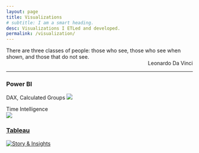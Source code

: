 ```yaml
---
layout: page
title: Visualizations
# subtitle: I am a smart heading.
desc: Visualizations I ETLed and developed.
permalink: /visualization/
---
```


<div class="pretty-links">
<div class="lead lead-about">There are three classes of people: those who see, those who see when shown, and those that do not see. <br>
<div style="text-align: right"> Leonardo Da Vinci
<div style="text-align: left">
    
<!-- {::nomarkdown} 
<figure class="site-profile">
    <img src="{{ site.baseurl }}/assets/img/profile.png">
</figure>
{:/} -->


    
--- 
### Power BI
DAX, Calculated Groups 
<img src="{{ site.baseurl }}/assets/img/git.bi1.png">

Time Intelligence   
<img src="{{ site.baseurl }}/assets/img/git.bi2.png">

### [Tableau](https://public.tableau.com/profile/dea.wang#!/)
<div class='tableauPlaceholder' id='viz1633623884716' style='position: relative'><noscript><a href='#'><img alt='Story &amp; Insights ' src='https:&#47;&#47;public.tableau.com&#47;static&#47;images&#47;Wo&#47;WorldBankLinkedInInsights&#47;StoryInsights&#47;1_rss.png' style='border: none' /></a></noscript><object class='tableauViz'  style='display:none;'><param name='host_url' value='https%3A%2F%2Fpublic.tableau.com%2F' /> <param name='embed_code_version' value='3' /> <param name='site_root' value='' /><param name='name' value='WorldBankLinkedInInsights&#47;StoryInsights' /><param name='tabs' value='no' /><param name='toolbar' value='yes' /><param name='static_image' value='https:&#47;&#47;public.tableau.com&#47;static&#47;images&#47;Wo&#47;WorldBankLinkedInInsights&#47;StoryInsights&#47;1.png' /> <param name='animate_transition' value='yes' /><param name='display_static_image' value='yes' /><param name='display_spinner' value='yes' /><param name='display_overlay' value='yes' /><param name='display_count' value='yes' /><param name='language' value='en-US' /></object></div>
